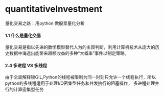 # quantitativeInvestment

量化交易之路：用python 做股票量化分析

#### 1.1 什么是量化交易
量化交易是指以先进的数学模型替代人为的主观判断，利用计算机技术从庞大的历史数据中海选出能带来超额收益的多种“大概率”事件以制定策略。

#### 2.4 多进程 VS 多线程
由于全局解释锁GIL,Python的线程被限制为同一时刻只允许一个线程执行，所以
python的多线程适用于处理I/O密集型任务和并发执行的阻塞操作，
多进程处理并行的计算密集型任务


